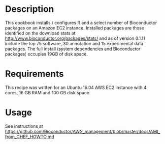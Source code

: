 Description
===========
This cookbook installs / configures R and a select number of Bioconductor
packages on an Amazon EC2 instance. Installed packages are those identified
on the download stats at http://www.bioconductor.org/packages/stats/ and
as of version 0.1.11 include the top 75 software, 30 annotation and 15 
experimental data packages. The full install (system dependencies and 
Bioconductor packages) occupies 19GB of disk space.

Requirements
============

This recipe was written for an Ubuntu 16.04 AWS EC2 instance with 4 cores, 
16 GB RAM and 100 GB disk space.

Usage
=====
See instructions at https://github.com/Bioconductor/AWS_management/blob/master/docs/AMI_from_CHEF_HOWTO.md